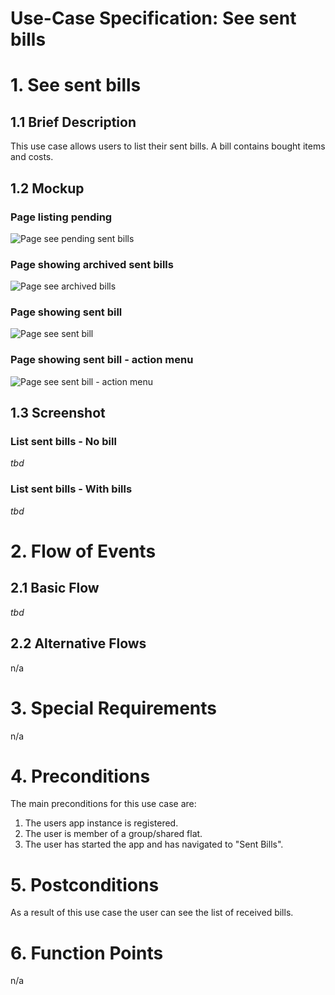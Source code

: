 # Use-Case Specification: See sent bills

# 1. See sent bills

## 1.1 Brief Description
This use case allows users to list their sent bills. A bill contains bought items and costs.

## 1.2 Mockup
### Page listing pending 
![Page see pending sent bills](../Mockups/uc_see_sent_bills_pending_list.png)

### Page showing archived sent bills
![Page see archived bills](../Mockups/uc_see_sent_bills_archive_list.png)

### Page showing sent bill
![Page see sent bill](../Mockups/uc_see_sent_bills_detail.png)

### Page showing sent bill - action menu
![Page see sent bill - action menu](../Mockups/uc_see_sent_bills_detail_actions.png)

## 1.3 Screenshot
### List sent bills - No bill
*tbd*

### List sent bills - With bills
*tbd*

# 2. Flow of Events

## 2.1 Basic Flow
*tbd*

## 2.2 Alternative Flows
n/a

# 3. Special Requirements
n/a

# 4. Preconditions
The main preconditions for this use case are:

 1. The users app instance is registered.
 2. The user is member of a group/shared flat.
 3. The user has started the app and has navigated to "Sent Bills".

# 5. Postconditions
As a result of this use case the user can see the list of received bills.

# 6. Function Points
n/a
